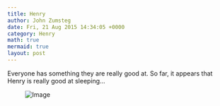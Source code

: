 ```yaml
---
title: Henry
author: John Zumsteg
date: Fri, 21 Aug 2015 14:34:05 +0000
category: Henry
math: true
mermaid: true
layout: post
---
```

Everyone has something they are really good at. So far, it appears that Henry is really good at sleeping...

<figure class = "landscape">
	<img src="{{"/assets/images/2015/08/IMG_0671.jpg" | prepend: site.baseurl | prepend: site.url }}" alt="Image" />
	<figcaption></figcaption>
</figure>


